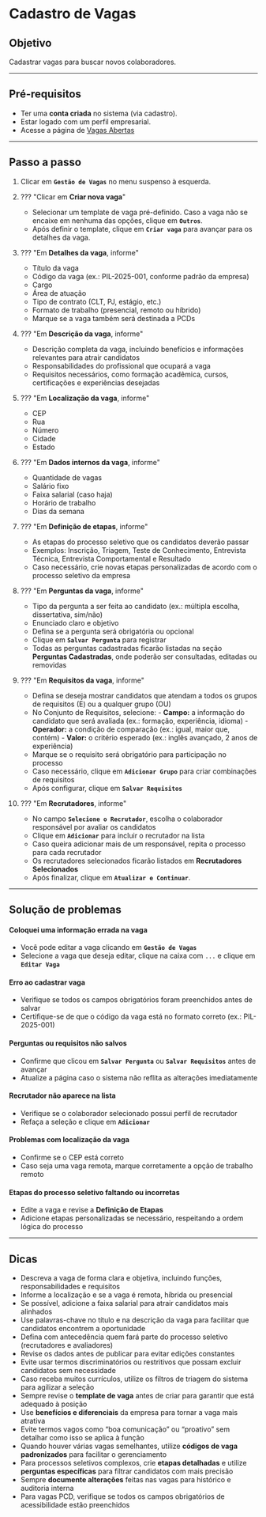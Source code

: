 # <i data-lucide="check" class="icon-lg"></i> Cadastro de Vagas

## <i data-lucide="target" class="icon-lg"></i> Objetivo

Cadastrar vagas para buscar novos colaboradores.

---

## <i data-lucide="square-check" class="icon-lg"></i> Pré-requisitos

- Ter uma **conta criada** no sistema (via cadastro).
- Estar logado com um perfil empresarial.
- Acesse a página de [Vagas Abertas](https://redeaviacao.com.br/empresa/vagas)

---

## <i data-lucide="notebook-pen" class="icon-lg"></i> Passo a passo

1. Clicar em **`Gestão de Vagas`** no menu suspenso à esquerda.

2. ??? "Clicar em **Criar nova vaga**"
    - Selecionar um template de vaga pré-definido. Caso a vaga não se encaixe em nenhuma das opções, clique em **`Outros`**.
    - Após definir o template, clique em **`Criar vaga`** para avançar para os detalhes da vaga.
 
3. ??? "Em **Detalhes da vaga**, informe"
    - Título da vaga
    - Código da vaga (ex.: PIL-2025-001, conforme padrão da empresa)
    - Cargo
    - Área de atuação
    - Tipo de contrato (CLT, PJ, estágio, etc.)
    - Formato de trabalho (presencial, remoto ou híbrido)
    - Marque se a vaga também será destinada a PCDs

4. ??? "Em **Descrição da vaga**, informe"
    - Descrição completa da vaga, incluindo benefícios e informações relevantes para atrair candidatos
    - Responsabilidades do profissional que ocupará a vaga
    - Requisitos necessários, como formação acadêmica, cursos, certificações e experiências desejadas

5. ??? "Em **Localização da vaga**, informe"
    - CEP
    - Rua
    - Número
    - Cidade
    - Estado

6. ??? "Em **Dados internos da vaga**, informe"
    - Quantidade de vagas
    - Salário fixo
    - Faixa salarial (caso haja)
    - Horário de trabalho
    - Dias da semana

7. ??? "Em **Definição de etapas**, informe"
    - As etapas do processo seletivo que os candidatos deverão passar
    - Exemplos: Inscrição, Triagem, Teste de Conhecimento, Entrevista Técnica, Entrevista Comportamental e Resultado
    - Caso necessário, crie novas etapas personalizadas de acordo com o processo seletivo da empresa

8. ??? "Em **Perguntas da vaga**, informe"
    - Tipo da pergunta a ser feita ao candidato (ex.: múltipla escolha, dissertativa, sim/não)
    - Enunciado claro e objetivo
    - Defina se a pergunta será obrigatória ou opcional
    - Clique em **`Salvar Pergunta`** para registrar
    - Todas as perguntas cadastradas ficarão listadas na seção **Perguntas Cadastradas**, onde poderão ser consultadas, editadas ou removidas

9. ??? "Em **Requisitos da vaga**, informe"
    - Defina se deseja mostrar candidatos que atendam a todos os grupos de requisitos (E) ou a qualquer grupo (OU)
    - No Conjunto de Requisitos, selecione:
            - **Campo:** a informação do candidato que será avaliada (ex.: formação, experiência, idioma)
            - **Operador:** a condição de comparação (ex.: igual, maior que, contém)
            - **Valor:** o critério esperado (ex.: inglês avançado, 2 anos de experiência)
    - Marque se o requisito será obrigatório para participação no processo
    - Caso necessário, clique em **`Adicionar Grupo`** para criar combinações de requisitos
    - Após configurar, clique em **`Salvar Requisitos`**

10. ??? "Em **Recrutadores**, informe"
    - No campo **`Selecione o Recrutador`**, escolha o colaborador responsável por avaliar os candidatos
    - Clique em **`Adicionar`** para incluir o recrutador na lista
    - Caso queira adicionar mais de um responsável, repita o processo para cada recrutador
    - Os recrutadores selecionados ficarão listados em **Recrutadores Selecionados**
    - Após finalizar, clique em **`Atualizar e Continuar`**.

---

## <i data-lucide="wrench" class="icon-lg"></i> Solução de problemas

#### Coloquei uma informação errada na vaga
  - Você pode editar a vaga clicando em **`Gestão de Vagas`**
  - Selecione a vaga que deseja editar, clique na caixa com `...` e clique em **`Editar Vaga`**

#### Erro ao cadastrar vaga
  - Verifique se todos os campos obrigatórios foram preenchidos antes de salvar
  - Certifique-se de que o código da vaga está no formato correto (ex.: PIL-2025-001)

#### Perguntas ou requisitos não salvos
  - Confirme que clicou em **`Salvar Pergunta`** ou **`Salvar Requisitos`** antes de avançar
  - Atualize a página caso o sistema não reflita as alterações imediatamente

#### Recrutador não aparece na lista
  - Verifique se o colaborador selecionado possui perfil de recrutador
  - Refaça a seleção e clique em **`Adicionar`**

#### Problemas com localização da vaga
  - Confirme se o CEP está correto
  - Caso seja uma vaga remota, marque corretamente a opção de trabalho remoto

#### Etapas do processo seletivo faltando ou incorretas
  - Edite a vaga e revise a **Definição de Etapas**
  - Adicione etapas personalizadas se necessário, respeitando a ordem lógica do processo

---

## <i data-lucide="lightbulb" class="icon-dica"></i> Dicas

- Descreva a vaga de forma clara e objetiva, incluindo funções, responsabilidades e requisitos
- Informe a localização e se a vaga é remota, híbrida ou presencial
- Se possível, adicione a faixa salarial para atrair candidatos mais alinhados
- Use palavras-chave no título e na descrição da vaga para facilitar que candidatos encontrem a oportunidade
- Defina com antecedência quem fará parte do processo seletivo (recrutadores e avaliadores)
- Revise os dados antes de publicar para evitar edições constantes
- Evite usar termos discriminatórios ou restritivos que possam excluir candidatos sem necessidade
- Caso receba muitos currículos, utilize os filtros de triagem do sistema para agilizar a seleção
- Sempre revise o **template de vaga** antes de criar para garantir que está adequado à posição
- Use **benefícios e diferenciais** da empresa para tornar a vaga mais atrativa
- Evite termos vagos como “boa comunicação” ou “proativo” sem detalhar como isso se aplica à função
- Quando houver várias vagas semelhantes, utilize **códigos de vaga padronizados** para facilitar o gerenciamento
- Para processos seletivos complexos, crie **etapas detalhadas** e utilize **perguntas específicas** para filtrar candidatos com mais precisão
- Sempre **documente alterações** feitas nas vagas para histórico e auditoria interna
- Para vagas PCD, verifique se todos os campos obrigatórios de acessibilidade estão preenchidos

